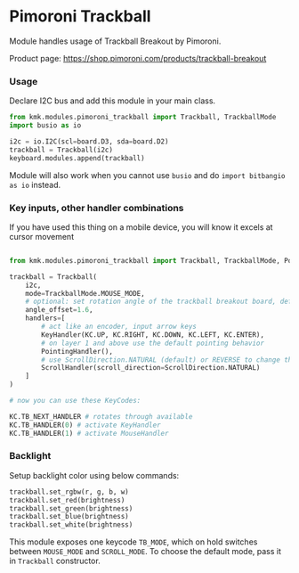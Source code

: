# Pimoroni Trackball

Module handles usage of Trackball Breakout by Pimoroni.

Product page: https://shop.pimoroni.com/products/trackball-breakout

### Usage

Declare I2C bus and add this module in your main class.

```python
from kmk.modules.pimoroni_trackball import Trackball, TrackballMode
import busio as io

i2c = io.I2C(scl=board.D3, sda=board.D2)
trackball = Trackball(i2c)
keyboard.modules.append(trackball)
```

Module will also work when you cannot use `busio` and do `import bitbangio as io` instead.

### Key inputs, other handler combinations

If you have used this thing on a mobile device, you will know it excels at cursor movement

```python

from kmk.modules.pimoroni_trackball import Trackball, TrackballMode, PointingHandler, KeyHandler, ScrollHandler, ScrollDirection

trackball = Trackball(
    i2c, 
    mode=TrackballMode.MOUSE_MODE, 
    # optional: set rotation angle of the trackball breakout board, default is 1
    angle_offset=1.6, 
    handlers=[
        # act like an encoder, input arrow keys
        KeyHandler(KC.UP, KC.RIGHT, KC.DOWN, KC.LEFT, KC.ENTER), 
        # on layer 1 and above use the default pointing behavior
        PointingHandler(),
        # use ScrollDirection.NATURAL (default) or REVERSE to change the scrolling direction
        ScrollHandler(scroll_direction=ScrollDirection.NATURAL)
    ]
)

# now you can use these KeyCodes:

KC.TB_NEXT_HANDLER # rotates through available 
KC.TB_HANDLER(0) # activate KeyHandler 
KC.TB_HANDLER(1) # activate MouseHandler

```


### Backlight

Setup backlight color using below commands:

```python
trackball.set_rgbw(r, g, b, w)
trackball.set_red(brightness)
trackball.set_green(brightness)
trackball.set_blue(brightness)
trackball.set_white(brightness)
```

This module exposes one keycode `TB_MODE`, which on hold switches between `MOUSE_MODE` and `SCROLL_MODE`.
To choose the default mode, pass it in `Trackball` constructor.